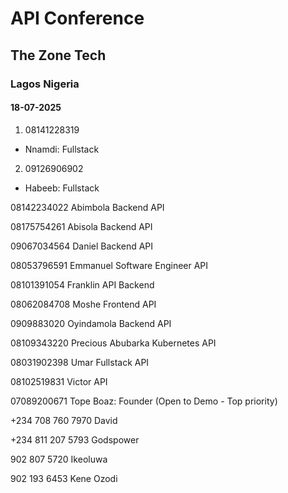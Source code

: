 # API Conference
## The Zone Tech
### Lagos Nigeria

#### 18-07-2025

1. 08141228319

- Nnamdi: Fullstack

2. 09126906902

- Habeeb: Fullstack

08142234022
Abimbola Backend API

08175754261
Abisola Backend API

09067034564
Daniel Backend API

08053796591
Emmanuel Software Engineer API

08101391054
Franklin API Backend

08062084708
Moshe Frontend API

0909883020
Oyindamola Backend API

08109343220
Precious Abubarka Kubernetes API

08031902398
Umar Fullstack API

08102519831
Victor API

07089200671
Tope Boaz: Founder (Open to Demo - Top priority)

+234 708 760 7970
David

+234 811 207 5793
Godspower

902 807 5720
Ikeoluwa

902 193 6453
Kene Ozodi




